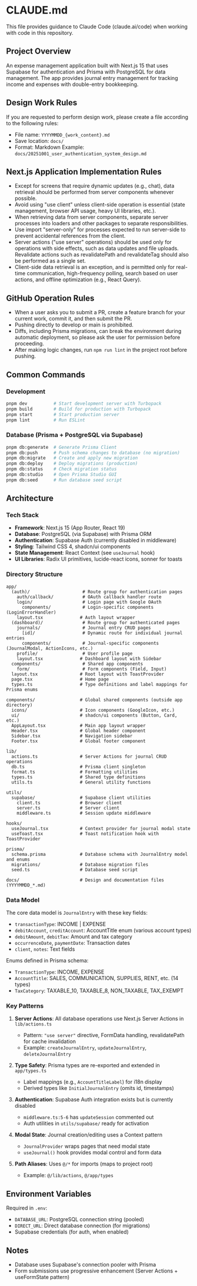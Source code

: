 # CLAUDE.md

This file provides guidance to Claude Code (claude.ai/code) when working with code in this repository.

## Project Overview

An expense management application built with Next.js 15 that uses Supabase for authentication and Prisma with PostgreSQL for data management. The app provides journal entry management for tracking income and expenses with double-entry bookkeeping.

## Design Work Rules

If you are requested to perform design work, please create a file according to the following rules:
- File name: `YYYYMMDD_{work_content}.md`
- Save location: `docs/`
- Format: Markdown
Example: `docs/20251001_user_authentication_system_design.md`

## Next.js Application Implementation Rules
- Except for screens that require dynamic updates (e.g., chat), data retrieval should be performed from server components whenever possible.
- Avoid using "use client" unless client-side operation is essential (state management, browser API usage, heavy UI libraries, etc.).
- When retrieving data from server components, separate server processes into loaders and other packages to separate responsibilities.
- Use import "server-only" for processes expected to run server-side to prevent accidental references from the client.
- Server actions ("use server" operations) should be used only for operations with side effects, such as data updates and file uploads. Revalidate actions such as revalidatePath and revalidateTag should also be performed as a single set.
- Client-side data retrieval is an exception, and is permitted only for real-time communication, high-frequency polling, search based on user actions, and offline optimization (e.g., React Query).

## GitHub Operation Rules

- When a user asks you to submit a PR, create a feature branch for your current work, commit it, and then submit the PR.
- Pushing directly to develop or main is prohibited.
- Diffs, including Prisma migrations, can break the environment during automatic deployment, so please ask the user for permission before proceeding.
- After making logic changes, run `npm run lint` in the project root before pushing.

## Common Commands

### Development
```bash
pnpm dev          # Start development server with Turbopack
pnpm build        # Build for production with Turbopack
pnpm start        # Start production server
pnpm lint         # Run ESLint
```

### Database (Prisma + PostgreSQL via Supabase)
```bash
pnpm db:generate  # Generate Prisma Client
pnpm db:push      # Push schema changes to database (no migration)
pnpm db:migrate   # Create and apply new migration
pnpm db:deploy    # Deploy migrations (production)
pnpm db:status    # Check migration status
pnpm db:studio    # Open Prisma Studio GUI
pnpm db:seed      # Run database seed script
```

## Architecture

### Tech Stack
- **Framework**: Next.js 15 (App Router, React 19)
- **Database**: PostgreSQL (via Supabase) with Prisma ORM
- **Authentication**: Supabase Auth (currently disabled in middleware)
- **Styling**: Tailwind CSS 4, shadcn/ui components
- **State Management**: React Context (see `useJournal` hook)
- **UI Libraries**: Radix UI primitives, lucide-react icons, sonner for toasts

### Directory Structure

```
app/
  (auth)/                    # Route group for authentication pages
    auth/callback/           # OAuth callback handler route
    login/                   # Login page with Google OAuth
      components/            # Login-specific components (LoginErrorHandler)
    layout.tsx              # Auth layout wrapper
  (dashboard)/               # Route group for authenticated pages
    journals/                # Journal entry CRUD pages
      [id]/                  # Dynamic route for individual journal entries
      components/            # Journal-specific components (JournalModal, ActionIcons, etc.)
    profile/                 # User profile page
    layout.tsx              # Dashboard layout with Sidebar
  components/                # Shared app components
    form/                    # Form components (Field, Input)
  layout.tsx                # Root layout with ToastProvider
  page.tsx                  # Home page
  types.ts                  # Type definitions and label mappings for Prisma enums

components/                 # Global shared components (outside app directory)
  icons/                    # Icon components (GoogleIcon, etc.)
  ui/                       # shadcn/ui components (Button, Card, etc.)
  AppLayout.tsx             # Main app layout wrapper
  Header.tsx                # Global header component
  Sidebar.tsx               # Navigation sidebar
  Footer.tsx                # Global footer component

lib/
  actions.ts                # Server Actions for journal CRUD operations
  db.ts                     # Prisma client singleton
  format.ts                 # Formatting utilities
  types.ts                  # Shared type definitions
  utils.ts                  # General utility functions

utils/
  supabase/                 # Supabase client utilities
    client.ts               # Browser client
    server.ts               # Server client
    middleware.ts           # Session update middleware

hooks/
  useJournal.tsx            # Context provider for journal modal state
  useToast.tsx              # Toast notification hook with ToastProvider

prisma/
  schema.prisma             # Database schema with JournalEntry model and enums
  migrations/               # Database migration files
  seed.ts                   # Database seed script

docs/                       # Design and documentation files (YYYYMMDD_*.md)
```

### Data Model

The core data model is `JournalEntry` with these key fields:
- `transactionType`: INCOME | EXPENSE
- `debitAccount`, `creditAccount`: AccountTitle enum (various account types)
- `debitAmount`, `debitTax`: Amount and tax category
- `occurrenceDate`, `paymentDate`: Transaction dates
- `client`, `notes`: Text fields

Enums defined in Prisma schema:
- `TransactionType`: INCOME, EXPENSE
- `AccountTitle`: SALES, COMMUNICATION, SUPPLIES, RENT, etc. (14 types)
- `TaxCategory`: TAXABLE_10, TAXABLE_8, NON_TAXABLE, TAX_EXEMPT

### Key Patterns

1. **Server Actions**: All database operations use Next.js Server Actions in `lib/actions.ts`
   - Pattern: `"use server"` directive, FormData handling, revalidatePath for cache invalidation
   - Example: `createJournalEntry`, `updateJournalEntry`, `deleteJournalEntry`

2. **Type Safety**: Prisma types are re-exported and extended in `app/types.ts`
   - Label mappings (e.g., `AccountTitleLabel`) for i18n display
   - Derived types like `InitialJournalEntry` (omits id, timestamps)

3. **Authentication**: Supabase Auth integration exists but is currently disabled
   - `middleware.ts:5-6` has `updateSession` commented out
   - Auth utilities in `utils/supabase/` ready for activation

4. **Modal State**: Journal creation/editing uses a Context pattern
   - `JournalProvider` wraps pages that need modal state
   - `useJournal()` hook provides modal control and form data

5. **Path Aliases**: Uses `@/*` for imports (maps to project root)
   - Example: `@/lib/actions`, `@/app/types`

## Environment Variables

Required in `.env`:
- `DATABASE_URL`: PostgreSQL connection string (pooled)
- `DIRECT_URL`: Direct database connection (for migrations)
- Supabase credentials (for auth, when enabled)

## Notes

- Database uses Supabase's connection pooler with Prisma
- Form submissions use progressive enhancement (Server Actions + useFormState pattern)
